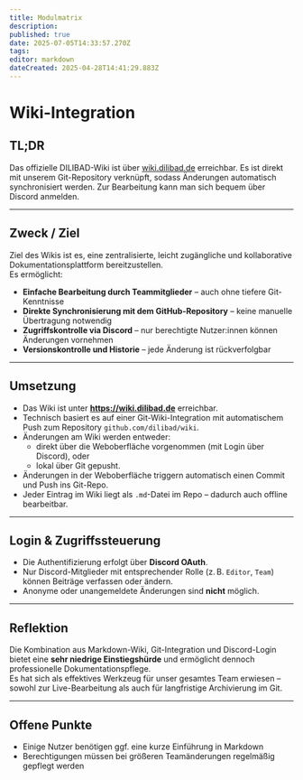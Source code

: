 ```yaml
---
title: Modulmatrix
description: 
published: true
date: 2025-07-05T14:33:57.270Z
tags: 
editor: markdown
dateCreated: 2025-04-28T14:41:29.883Z
---
```


# Wiki-Integration

## TL;DR  
Das offizielle DILIBAD-Wiki ist über [wiki.dilibad.de](https://wiki.dilibad.de) erreichbar. Es ist direkt mit unserem Git-Repository verknüpft, sodass Änderungen automatisch synchronisiert werden. Zur Bearbeitung kann man sich bequem über Discord anmelden.

---

## Zweck / Ziel  
Ziel des Wikis ist es, eine zentralisierte, leicht zugängliche und kollaborative Dokumentationsplattform bereitzustellen.  
Es ermöglicht:

- **Einfache Bearbeitung durch Teammitglieder** – auch ohne tiefere Git-Kenntnisse  
- **Direkte Synchronisierung mit dem GitHub-Repository** – keine manuelle Übertragung notwendig  
- **Zugriffskontrolle via Discord** – nur berechtigte Nutzer:innen können Änderungen vornehmen  
- **Versionskontrolle und Historie** – jede Änderung ist rückverfolgbar  

---

## Umsetzung

- Das Wiki ist unter **https://wiki.dilibad.de** erreichbar.
- Technisch basiert es auf einer Git-Wiki-Integration mit automatischem Push zum Repository `github.com/dilibad/wiki`.
- Änderungen am Wiki werden entweder:
  - direkt über die Weboberfläche vorgenommen (mit Login über Discord), oder
  - lokal über Git gepusht.
- Änderungen in der Weboberfläche triggern automatisch einen Commit und Push ins Git-Repo.
- Jeder Eintrag im Wiki liegt als `.md`-Datei im Repo – dadurch auch offline bearbeitbar.

---

## Login & Zugriffssteuerung

- Die Authentifizierung erfolgt über **Discord OAuth**.
- Nur Discord-Mitglieder mit entsprechender Rolle (z. B. `Editor`, `Team`) können Beiträge verfassen oder ändern.
- Anonyme oder unangemeldete Änderungen sind **nicht** möglich.

---

## Reflektion

Die Kombination aus Markdown-Wiki, Git-Integration und Discord-Login bietet eine **sehr niedrige Einstiegshürde** und ermöglicht dennoch professionelle Dokumentationspflege.  
Es hat sich als effektives Werkzeug für unser gesamtes Team erwiesen – sowohl zur Live-Bearbeitung als auch für langfristige Archivierung im Git.


---

## Offene Punkte

- Einige Nutzer benötigen ggf. eine kurze Einführung in Markdown
- Berechtigungen müssen bei größeren Teamänderungen regelmäßig gepflegt werden
